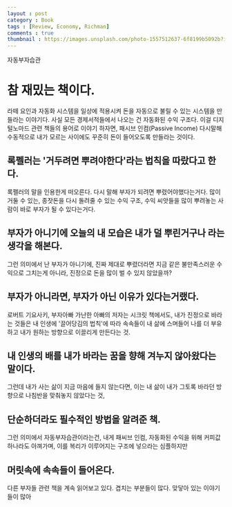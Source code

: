 ```yaml
---
layout : post
category : Book
tags : [Review, Economy, Richman]
comments : true
thumbnail : https://images.unsplash.com/photo-1557512637-6f8199b5092b?ixlib=rb-1.2.1&ixid=eyJhcHBfaWQiOjEyMDd9&auto=format&fit=crop&w=334&q=80
---
```


자동부자습관

# 참 재밌는 책이다.
라떼 요인과 자동화 시스템을 일상에 적용시켜
돈을 자동으로 불릴 수 있는 시스템을 만들라는 이야기다.
사실 모든 경제서적들에서 나오는 건 자동화된 수익 구조다.
이걸 디지털노마드 관련 책들의 용어로 이야기 하자면, 패시브 인컴(Passive Income) 다시말해
수동적으로 내가 모르는 사이에도 꾸준히 돈이 들어오도록 만들라는 것이다.

## 록펠러는 '거두려면 뿌려야한다'라는 법칙을 따랐다고 한다.
록펠러의 말을 인용한게 떠오른다.
다시 말해 부자가 되려면 뿌렸어야했다는거다.
많이 거둘 수 있는, 종잣돈을 다시 돌려줄 수 있는 수익 구조, 수익 씨앗들을 많이 뿌려놓는 사람이 바로
부자가 될 수 있다는거다.

## 부자가 아니기에 오늘의 내 모습은 내가 덜 뿌린거구나 라는 생각을 해본다.
그런 의미에서 난 부자가 아니기에,
진짜 제대로 뿌렸더라면 지금 같은 불만족스러운 수익으로 그치는게 아니라,
진정으로 돈을 많이 벌 수 있지 않았을까?

## 부자가 아니라면, 부자가 아닌 이유가 있다는거랬다.
로버트 기요사키, 부자아빠 가난한 아빠의 저자는 
시크릿 책에서도, 내가 진정으로 바라는 것들은 내 인생에 '끌어당김의 법칙'에 따라
속속들이 내 삶에 스며들어 나를 더 부유하고 내가 원하는 방향으로 이끌리게 만든다는 것.

## 내 인생의 배를 내가 바라는 꿈을 향해 겨누지 않아왔다는 말이다.
그런데 내가 사는 삶이 지금 마음에 들지 않는다면, 이는 내 삶이 내가 그토록 바라던 방향으로 나침반을 맞춰놓지 않았다는 것,

## 단순하더라도 필수적인 방법을 알려준 책.
그런 의미에서 자동부자습관이라는건, 내게 패씨브 인컴, 자동화된 수익을 위해
커피값 하나라도 아껴가며, 이를 복리가 이루어지는 구조에 넣으라는 심플하지만

## 머릿속에 속속들이 들어온다.
다른 부자들 관련 책을 계속 읽어보고 있다.
겹치는 부분들이 많다. 
맞닿아 있는 이야기들이 많아
